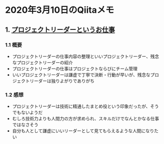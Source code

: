 # 2020年3月10日のQiitaメモ

## 1. [プロジェクトリーダーというお仕事](https://qiita.com/br_branch/items/bbbaba835b45e79efa5b)

### 1.1 概要

- プロジェクトリーダーの仕事内容の整理といいプロジェクトリーダー、残念なプロジェクトリーダーの紹介
- プロジェクトリーダーの仕事はプロジェクトならびにチーム管理
- いいプロジェクトリーダーは謙虚で丁寧で決断・行動が早いが、残念なプロジェクトリーダーは独りよがりでありがち

### 1.2 感想

- プロジェクトリーダーは技術に精通したまとめ役という印象だったが、そうでもないようだ
- むしろ技術力よりも人間力の方が求められ、スキルだけでなんとかなる仕事ではなさそう
- 自分も人として謙虚にいいリーダーとして見てもらえるような人間になりたい

